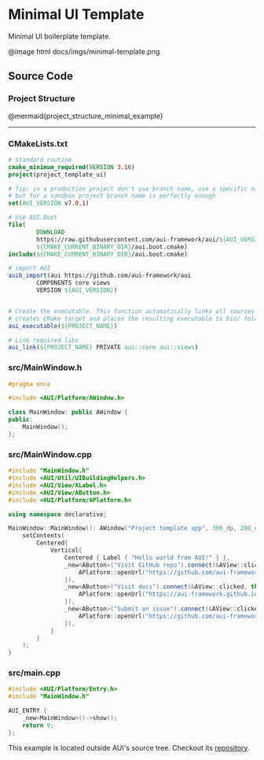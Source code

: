 # Minimal UI Template

<!-- aui:example ui -->
Minimal UI boilerplate template.

@image html docs/imgs/minimal-template.png

## Source Code
### Project Structure

@mermaid{project_structure_minimal_example}

---
### CMakeLists.txt
```cmake
# Standard routine
cmake_minimum_required(VERSION 3.16)
project(project_template_ui)

# Tip: in a production project don't use branch name, use a specific name tag (i.e. v1.1.1),
# but for a sandbox project branch name is perfectly enough
set(AUI_VERSION v7.0.1)

# Use AUI.Boot
file(
        DOWNLOAD
        https://raw.githubusercontent.com/aui-framework/aui/${AUI_VERSION}/aui.boot.cmake
        ${CMAKE_CURRENT_BINARY_DIR}/aui.boot.cmake)
include(${CMAKE_CURRENT_BINARY_DIR}/aui.boot.cmake)

# import AUI
auib_import(aui https://github.com/aui-framework/aui
        COMPONENTS core views
        VERSION ${AUI_VERSION})


# Create the executable. This function automatically links all sources from the src/ folder,
# creates CMake target and places the resulting executable to bin/ folder.
aui_executable(${PROJECT_NAME})

# Link required libs
aui_link(${PROJECT_NAME} PRIVATE aui::core aui::views)
```

### src/MainWindow.h

```cpp
#pragma once

#include <AUI/Platform/AWindow.h>

class MainWindow: public AWindow {
public:
    MainWindow();
};
```
### src/MainWindow.cpp
```cpp
#include "MainWindow.h"
#include <AUI/Util/UIBuildingHelpers.h>
#include <AUI/View/ALabel.h>
#include <AUI/View/AButton.h>
#include <AUI/Platform/APlatform.h>

using namespace declarative;

MainWindow::MainWindow(): AWindow("Project template app", 300_dp, 200_dp) {
    setContents(
        Centered{
            Vertical{
                Centered { Label { "Hello world from AUI!" } },
                _new<AButton>("Visit GitHub repo").connect(&AView::clicked, this, [] {
                    APlatform::openUrl("https://github.com/aui-framework/aui");
                }),
                _new<AButton>("Visit docs").connect(&AView::clicked, this, [] {
                    APlatform::openUrl("https://aui-framework.github.io/");
                }),
                _new<AButton>("Submit an issue").connect(&AView::clicked, this, [] {
                    APlatform::openUrl("https://github.com/aui-framework/aui/issues/new");
                }),
            }
        }
    );
}
```

### src/main.cpp
```cpp
#include <AUI/Platform/Entry.h>
#include "MainWindow.h"

AUI_ENTRY {
    _new<MainWindow>()->show();
    return 0;
};
```

This example is located outside AUI's source tree. Checkout its
[repository](https://github.com/aui-framework/example_minimal_ui).
